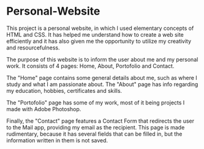 # Personal-Website
This project is a personal website, in which I used elementary concepts of HTML and CSS. It has helped me understand how to create a web site efficiently and it has also given me the opportunity to utilize my creativity and resourcefulness.

The purpose of this website is to inform the user about me and my personal work. It consists of 4 pages: Home, About, Portofolio and Contact.

The "Home" page contains some general details about me, such as where I study and what I am passionate about.
The "About" page has info regarding my education, hobbies, certificates and skills.

The "Portofolio" page has some of my work, most of it being projects I made with Adobe Photoshop.

Finally, the "Contact" page features a Contact Form that redirects the user to the Mail app, providing my email as the recipient. This page is made rudimentary, because it has several fields that can be filled in, but the information written in them is not saved.
